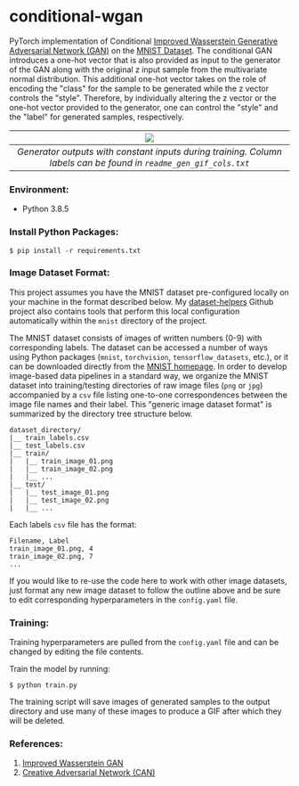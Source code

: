 # conditional-wgan

PyTorch implementation of Conditional [Improved Wasserstein Generative Adversarial Network (GAN)](https://arxiv.org/pdf/1704.00028.pdf) on the [MNIST Dataset](http://yann.lecun.com/exdb/mnist/). The conditional GAN introduces a one-hot vector that is also provided as input to the generator of the GAN along with the original z input sample from the multivariate normal distribution. This additional one-hot vector takes on the role of encoding the "class" for the sample to be generated while the z vector controls the "style". Therefore, by individually altering the z vector or the one-hot vector provided to the generator, one can control the "style" and the "label" for generated samples, respectively.

| ![](artifacts/readme_gen.gif) |
| :-: |
| *Generator outputs with constant inputs during training. Column labels can be found in `readme_gen_gif_cols.txt`* |

### Environment:

- Python 3.8.5

### Install Python Packages:

```
$ pip install -r requirements.txt
```

### Image Dataset Format:

This project assumes you have the MNIST dataset pre-configured locally on your machine in the format described below. My [dataset-helpers](https://github.com/dylanell/dataset-helpers) Github project also contains tools that perform this local configuration automatically within the `mnist` directory of the project.

The MNIST dataset consists of images of written numbers (0-9) with corresponding labels. The dataset can be accessed a number of ways using Python packages (`mnist`, `torchvision`, `tensorflow_datasets`, etc.), or it can be downloaded directly from the [MNIST homepage](http://yann.lecun.com/exdb/mnist/). In order to develop image-based data pipelines in a standard way, we organize the MNIST dataset into training/testing directories of raw image files (`png` or `jpg`) accompanied by a `csv` file listing one-to-one correspondences between the image file names and their label. This "generic image dataset format" is summarized by the directory tree structure below.

```
dataset_directory/
|__ train_labels.csv
|__ test_labels.csv
|__ train/
|   |__ train_image_01.png
|   |__ train_image_02.png
|   |__ ...
|__ test/
|   |__ test_image_01.png
|   |__ test_image_02.png
|   |__ ...   
```

Each labels `csv` file has the format:

```
Filename, Label
train_image_01.png, 4
train_image_02.png, 7
...
```

If you would like to re-use the code here to work with other image datasets, just format any new image dataset to follow the outline above and be sure to edit corresponding hyperparameters in the `config.yaml` file.

### Training:

Training hyperparameters are pulled from the `config.yaml` file and can be changed by editing the file contents.

Train the model by running:

```
$ python train.py
```

The training script will save images of generated samples to the output directory and use many of these images to produce a GIF after which they will be deleted.

### References:

1. [Improved Wasserstein GAN](https://arxiv.org/pdf/1704.00028.pdf)
2. [Creative Adversarial Network (CAN)](https://arxiv.org/pdf/1706.07068.pdf)
